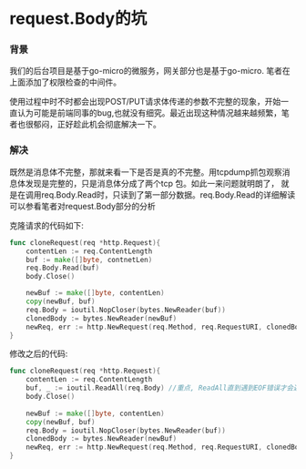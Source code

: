 # request.Body的坑

### 背景

我们的后台项目是基于go-micro的微服务，网关部分也是基于go-micro.  笔者在上面添加了权限检查的中间件。

使用过程中时不时都会出现POST/PUT请求体传递的参数不完整的现象，开始一直认为可能是前端同事的bug,也就没有细究。最近出现这种情况越来越频繁，笔者也很郁闷，正好趁此机会彻底解决一下。

### 解决

既然是消息体不完整，那就来看一下是否是真的不完整。用tcpdump抓包观察消息体发现是完整的，只是消息体分成了两个tcp 包。如此一来问题就明朗了， 就是在调用req.Body.Read时，只读到了第一部分数据。req.Body.Read的详细解读可以参看笔者对request.Body部分的分析

克隆请求的代码如下:

~~~go
func cloneRequest(req *http.Request){
    contentLen := req.ContentLength
    buf := make([]byte, contnetLen)
    req.Body.Read(buf)
    body.Close()

	newBuf := make([]byte, contentLen)
	copy(newBuf, buf)
	req.Body = ioutil.NopCloser(bytes.NewReader(buf))
	clonedBody := bytes.NewReader(newBuf)
	newReq, err := http.NewRequest(req.Method, req.RequestURI, clonedBody)
}
~~~



修改之后的代码:

~~~go
func cloneRequest(req *http.Request){
    contentLen := req.ContentLength
    buf, _ := ioutil.ReadAll(req.Body) //重点, ReadAll直到遇到EOF错误才会返回
    body.Close()
	
	newBuf := make([]byte, contentLen)
	copy(newBuf, buf)
	req.Body = ioutil.NopCloser(bytes.NewReader(buf))
	clonedBody := bytes.NewReader(newBuf)
	newReq, err := http.NewRequest(req.Method, req.RequestURI, clonedBody)
}
~~~

